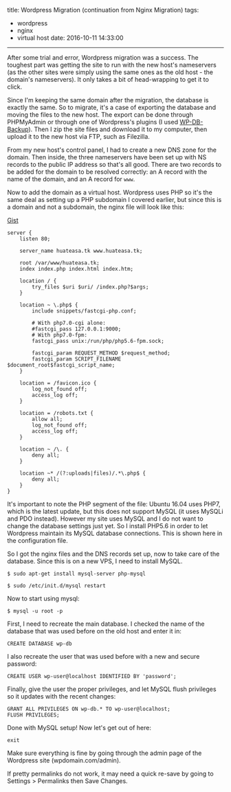 title: Wordpress Migration (continuation from Nginx Migration)
tags:
  - wordpress
  - nginx
  - virtual host
date: 2016-10-11 14:33:00
---


After some trial and error, Wordpress migration was a success. The toughest part was getting the site to run with the new host's nameservers (as the other sites were simply using the same ones as the old host - the domain's nameservers). It only takes a bit of head-wrapping to get it to click.

Since I'm keeping the same domain after the migration, the database is exactly the same. So to migrate, it's a case of exporting the database and moving the files to the new host. The export can be done through PHPMyAdmin or through one of Wordpress's plugins (I used [WP-DB-Backup](https://wordpress.org/plugins/wp-db-backup/)). Then I zip the site files and download it to my computer, then upload it to the new host via FTP, such as Filezilla.

From my new host's control panel, I had to create a new DNS zone for the domain. Then inside, the three nameservers have been set up with NS records to the public IP address so that's all good. There are two records to be added for the domain to be resolved correctly: an A record with the name of the domain, and an A record for `www`.

Now to add the domain as a virtual host. Wordpress uses PHP so it's the same deal as setting up a PHP subdomain I covered earlier, but since this is a domain and not a subdomain, the nginx file will look like this:

[Gist](https://gist.github.com/jyntran/c23abf8cf6f95a53081c0f4d3257677b)

    server {
    	listen 80;

    	server_name huateasa.tk www.huateasa.tk;

    	root /var/www/huateasa.tk;
    	index index.php index.html index.htm;

    	location / {
    		try_files $uri $uri/ /index.php?$args;
    	}

    	location ~ \.php$ {
    		include snippets/fastcgi-php.conf;

    		# With php7.0-cgi alone:
    		#fastcgi_pass 127.0.0.1:9000;
    		# With php7.0-fpm:
    		fastcgi_pass unix:/run/php/php5.6-fpm.sock;

    		fastcgi_param REQUEST_METHOD $request_method;
       		fastcgi_param SCRIPT_FILENAME $document_root$fastcgi_script_name;
    	}

        location = /favicon.ico {
            log_not_found off;
            access_log off;
        }

        location = /robots.txt {
            allow all;
            log_not_found off;
            access_log off;
        }

        location ~ /\. {
            deny all;
        }

        location ~* /(?:uploads|files)/.*\.php$ {
            deny all;
        }
    }

It's important to note the PHP segment of the file: Ubuntu 16.04 uses PHP7, which is the latest update, but this does not support MySQL (it uses MySQLi and PDO instead). However my site uses MySQL and I do not want to change the database settings just yet. So I install PHP5.6 in order to let Wordpress maintain its MySQL database connections. This is shown here in the configuration file.

So I got the nginx files and the DNS records set up, now to take care of the database. Since this is on a new VPS, I need to install MySQL.

    $ sudo apt-get install mysql-server php-mysql

    $ sudo /etc/init.d/mysql restart

Now to start using mysql:

    $ mysql -u root -p

First, I need to recreate the main database. I checked the name of the database that was used before on the old host and enter it in:

    CREATE DATABASE wp-db

I also recreate the user that was used before with a new and secure password:

    CREATE USER wp-user@localhost IDENTIFIED BY 'password';

Finally, give the user the proper privileges, and let MySQL flush privileges so it updates with the recent changes:

    GRANT ALL PRIVILEGES ON wp-db.* TO wp-user@localhost;
    FLUSH PRIVILEGES;

Done with MySQL setup! Now let's get out of here:

    exit

Make sure everything is fine by going through the admin page of the Wordpress site (wpdomain.com/admin).

If pretty permalinks do not work, it may need a quick re-save by going to Settings > Permalinks then Save Changes.

